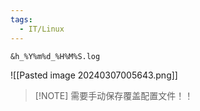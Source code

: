 ```yaml
---
tags:
  - IT/Linux
---
```


`&h_%Y%m%d_%H%M%S.log`

![[Pasted image 20240307005643.png]]

> [!NOTE] 需要手动保存覆盖配置文件！！
